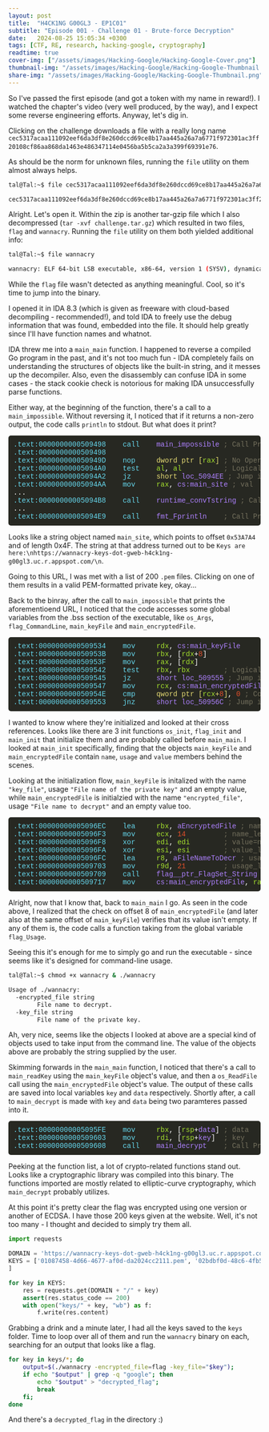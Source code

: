 ```yaml
---
layout: post
title:  "H4CK1NG G00GL3 - EP1C01"
subtitle: "Episode 001 - Challenge 01 - Brute-force Decryption"
date:   2024-08-25 15:05:34 +0300
tags: [CTF, RE, research, hacking-google, cryptography]
readtime: true
cover-img: ["/assets/images/Hacking-Google/Hacking-Google-Cover.png"]
thumbnail-img: "/assets/images/Hacking-Google/Hacking-Google-Thumbnail.png"
share-img: "/assets/images/Hacking-Google/Hacking-Google-Thumbnail.png"
---
```


So I've passed the first episode (and got a token with my name in reward!). I watched the chapter's video (very well produced, by the way), and I expect some reverse engineering efforts. Anyway, let's dig in.

Clicking on the challenge downloads a file with a really long name `cec5317acaa111092eef6da3df8e260dccd69ce8b17aa445a26a7a6771f972301ac3ff20108cf86aa868da1463e486347114e0456ba5b5ca2a3a399f69391e76`.

As should be the norm for unknown files, running the `file` utility on them almost always helps.

```bash
tal@Tal:~$ file cec5317acaa111092eef6da3df8e260dccd69ce8b17aa445a26a7a6771f972301ac3ff20108cf86aa868da1463e486347114e0456ba5b5ca2a3a399f69391e76

cec5317acaa111092eef6da3df8e260dccd69ce8b17aa445a26a7a6771f972301ac3ff20108cf86aa868da1463e486347114e0456ba5b5ca2a3a399f69391e76: Zip archive data, at least v2.0 to extract, compression method=store
```

Alright. Let's open it. Within the zip is another tar-gzip file which I also decompressed (`tar -xvf challenge.tar.gz`) which resulted in two files, `flag` and `wannacry`. Running the `file` utility on them both yielded additional info:

```bash
tal@Tal:~$ file wannacry

wannacry: ELF 64-bit LSB executable, x86-64, version 1 (SYSV), dynamically linked, interpreter /lib64/ld-linux-x86-64.so.2, Go BuildID=IGPSbKhPf45BQqlR84-9/XWC3eVS4fozNp9uK4nDp/_Styn3U-Z8S6ExnY6QOR/RTzNS5QnFmUHeSBeyHIu, with debug_info, not stripped
```

While the `flag` file wasn't detected as anything meaningful. Cool, so it's time to jump into the binary.

I opened it in IDA 8.3 (which is given as freeware with cloud-based decompiling - recommended!), and told IDA to freely use the debug information that was found, embedded into the file. It should help greatly since I'll have function names and whatnot.

IDA threw me into a `main_main` function. I happened to reverse a compiled Go program in the past, and it's not too much fun - IDA completely fails on understanding the structures of objects like the built-in string, and it messes up the decompiler. Also, even the disassembly can confuse IDA in some cases - the stack cookie check is notorious for making IDA unsuccessfully parse functions.

Either way, at the beginning of the function, there's a call to a `main_impossible`. Without reversing it, I noticed that if it returns a non-zero output, the code calls `println` to stdout. But what does it print? 

<pre style="background-color: #272822; color: #ffffff; padding: 10px; font-family: 'Courier New', monospace; border-radius: 5px;">
<span style="color: #66d9ef;">.text:0000000000509498</span>    <span style="color: #66d9ef;">call</span>    <span style="color: #ae81ff;">main_impossible</span> <span style="color: #75715e;">; Call Procedure</span>
<span style="color: #66d9ef;">.text:0000000000509498</span>    
<span style="color: #66d9ef;">.text:000000000050949D</span>    <span style="color: #66d9ef;">nop</span>     <span style="color: #e6db74;">dword ptr [<span style="color: #a6e22e;">rax</span>]</span> <span style="color: #75715e;">; No Operation</span>
<span style="color: #66d9ef;">.text:00000000005094A0</span>    <span style="color: #66d9ef;">test</span>    <span style="color: #a6e22e;">al</span>, <span style="color: #a6e22e;">al</span>          <span style="color: #75715e;">; Logical Compare</span>
<span style="color: #66d9ef;">.text:00000000005094A2</span>    <span style="color: #66d9ef;">jz</span>      <span style="color: #e6db74;">short</span> <span style="color: #ae81ff;">loc_5094EE</span> <span style="color: #75715e;">; Jump if Zero (ZF=1)</span>
<span style="color: #66d9ef;">.text:00000000005094AA</span>    <span style="color: #66d9ef;">mov</span>     <span style="color: #a6e22e;">rax</span>, <span style="color: #ae81ff;">cs:main_site</span> <span style="color: #75715e;">; val</span>
...
<span style="color: #66d9ef;">.text:00000000005094B8</span>    <span style="color: #66d9ef;">call</span>    <span style="color: #ae81ff;">runtime_convTstring</span> <span style="color: #75715e;">; Call Procedure</span>
...
<span style="color: #66d9ef;">.text:00000000005094E9</span>    <span style="color: #66d9ef;">call</span>    <span style="color: #ae81ff;">fmt_Fprintln</span>    <span style="color: #75715e;">; Call Procedure</span>
</pre>


Looks like a string object named `main_site`, which points to offset `0x53A7A4` and of length 0x4F. The string at that address turned out to be `Keys are here:\nhttps://wannacry-keys-dot-gweb-h4ck1ng-g00gl3.uc.r.appspot.com/\n`.

Going to this URL, I was met with a list of 200 `.pem` files. Clicking on one of them results in a valid PEM-formatted private key, okay...

Back to the binray, after the call to `main_impossible` that prints the aforementioend URL, I noticed that the code accesses some global variables from the .bss section of the executable, like `os_Args`, `flag_CommandLine`, `main_keyFile` and `main_encryptedFile`. 

<pre style="background-color: #272822; color: #ffffff; padding: 10px; font-family: 'Courier New', monospace; border-radius: 5px;">
<span style="color: #66d9ef;">.text:0000000000509534</span>    <span style="color: #66d9ef;">mov</span>     <span style="color: #a6e22e;">rdx</span>, <span style="color: #ae81ff;">cs:main_keyFile</span>
<span style="color: #66d9ef;">.text:000000000050953B</span>    <span style="color: #66d9ef;">mov</span>     <span style="color: #a6e22e;">rbx</span>, [<span style="color: #a6e22e;">rdx</span>+<span style="color: #e34f2b;">8</span>]
<span style="color: #66d9ef;">.text:000000000050953F</span>    <span style="color: #66d9ef;">mov</span>     <span style="color: #a6e22e;">rax</span>, [<span style="color: #a6e22e;">rdx</span>]
<span style="color: #66d9ef;">.text:0000000000509542</span>    <span style="color: #66d9ef;">test</span>    <span style="color: #a6e22e;">rbx</span>, <span style="color: #a6e22e;">rbx</span>        <span style="color: #75715e;">; Logical Compare</span>
<span style="color: #66d9ef;">.text:0000000000509545</span>    <span style="color: #66d9ef;">jz</span>      <span style="color: #ae81ff;">short loc_509555</span> <span style="color: #75715e;">; Jump if Zero (ZF=1)</span>
<span style="color: #66d9ef;">.text:0000000000509547</span>    <span style="color: #66d9ef;">mov</span>     <span style="color: #a6e22e;">rcx</span>, <span style="color: #ae81ff;">cs:main_encryptedFile</span>
<span style="color: #66d9ef;">.text:000000000050954E</span>    <span style="color: #66d9ef;">cmp</span>     <span style="color: #e6db74;">qword ptr [<span style="color: #a6e22e;">rcx</span>+<span style="color: #e34f2b;">8</span>]</span>, <span style="color: #e34f2b;">0</span> <span style="color: #75715e;">; Compare Two Operands</span>
<span style="color: #66d9ef;">.text:0000000000509553</span>    <span style="color: #66d9ef;">jnz</span>     <span style="color: #ae81ff;">short loc_50956C</span> <span style="color: #75715e;">; Jump if Not Zero (ZF=0)</span>
</pre>


I wanted to know where they're initialized and looked at their cross references. Looks like there are 3 init functions `os_init`, `flag_init` and `main_init` that initialize them and are probably called before `main_main`.
I looked at `main_init` specifically, finding that the objects `main_keyFile` and `main_encryptedFile` contain `name`, `usage` and `value` members behind the scenes. 

Looking at the initialization flow, `main_keyFile` is initalized with the name `"key_file"`, usage `"File name of the private key"` and an empty value, while `main_encryptedFile` is initialzied with the name `"encrypted_file"`, usage `"File name to decrypt"` and an empty value too.

<pre style="background-color: #272822; color: #ffffff; padding: 10px; font-family: 'Courier New', monospace; border-radius: 5px;">
<span style="color: #66d9ef;">.text:00000000005096EC</span>    <span style="color: #66d9ef;">lea</span>     <span style="color: #a6e22e;">rbx</span>, <span style="color: #ae81ff;">aEncryptedFile</span> <span style="color: #75715e;">; name="encrypted_file"</span>
<span style="color: #66d9ef;">.text:00000000005096F3</span>    <span style="color: #66d9ef;">mov</span>     <span style="color: #a6e22e;">ecx</span>, <span style="color: #e34f2b;">14</span>         <span style="color: #75715e;">; name_length=14</span>
<span style="color: #66d9ef;">.text:00000000005096F8</span>    <span style="color: #66d9ef;">xor</span>     <span style="color: #a6e22e;">edi</span>, <span style="color: #a6e22e;">edi</span>        <span style="color: #75715e;">; value=null</span>
<span style="color: #66d9ef;">.text:00000000005096FA</span>    <span style="color: #66d9ef;">xor</span>     <span style="color: #a6e22e;">esi</span>, <span style="color: #a6e22e;">esi</span>        <span style="color: #75715e;">; value_length=0</span>
<span style="color: #66d9ef;">.text:00000000005096FC</span>    <span style="color: #66d9ef;">lea</span>     <span style="color: #a6e22e;">r8</span>, <span style="color: #ae81ff;">aFileNameToDecr</span> <span style="color: #75715e;">; usage="File name to decrypt."</span>
<span style="color: #66d9ef;">.text:0000000000509703</span>    <span style="color: #66d9ef;">mov</span>     <span style="color: #a6e22e;">r9d</span>, <span style="color: #e34f2b;">21</span>         <span style="color: #75715e;">; usage_length=21</span>
<span style="color: #66d9ef;">.text:0000000000509709</span>    <span style="color: #66d9ef;">call</span>    <span style="color: #ae81ff;">flag__ptr_FlagSet_String</span> <span style="color: #75715e;">; creates object, return in eax </span>
<span style="color: #66d9ef;">.text:0000000000509717</span>    <span style="color: #66d9ef;">mov</span>     <span style="color: #ae81ff;">cs:main_encryptedFile</span>, <span style="color: #a6e22e;">rax</span>
</pre>


Alright, now that I know that, back to `main_main` I go. As seen in the code above, I realized that the check on offset 8 of `main_encryptedFile` (and later also at the same offset of `main_keyFile`) verifies that its  value isn't empty. If any of them is, the code calls a function taking from the global variable `flag_Usage`. 

Seeing this it's enough for me to simply go and run the executable - since seems like it's designed for command-line usage.

```bash
tal@Tal:~$ chmod +x wannacry & ./wannacry

Usage of ./wannacry:
  -encrypted_file string
        File name to decrypt.
  -key_file string
        File name of the private key.
```

Ah, very nice, seems like the objects I looked at above are a special kind of objects used to take input from the command line. The value of the objects above are probably the string supplied by the user.

Skimming forwards in the `main_main` function, I noticed that there's a call to `main_readKey` using the `main_keyFile` object's value, and then a `os_ReadFile` call using the `main_encryptedFile` object's value. The output of these calls are saved into local variables `key` and `data` respectively. Shortly after, a call to `main_decrypt` is made with `key` and `data` being two paramteres passed into it.

<pre style="background-color: #272822; color: #ffffff; padding: 10px; font-family: 'Courier New', monospace; border-radius: 5px;">
<span style="color: #66d9ef;">.text:00000000005095FE</span>    <span style="color: #66d9ef;">mov</span>     <span style="color: #a6e22e;">rbx</span>, [<span style="color: #a6e22e;">rsp</span>+<span style="color: #ae81ff;">data</span>] <span style="color: #75715e;">; data</span>                        
<span style="color: #66d9ef;">.text:0000000000509603</span>    <span style="color: #66d9ef;">mov</span>     <span style="color: #a6e22e;">rdi</span>, [<span style="color: #a6e22e;">rsp</span>+<span style="color: #ae81ff;">key</span>]  <span style="color: #75715e;">; key</span>
<span style="color: #66d9ef;">.text:0000000000509608</span>    <span style="color: #66d9ef;">call</span>    <span style="color: #ae81ff;">main_decrypt</span>    <span style="color: #75715e;">; Call Procedure</span>
</pre>


Peeking at the function list, a lot of crypto-related functions stand out. Looks like a cryptographic library was compiled into this binary. The functions imported are mostly related to elliptic-curve cryptography, which `main_decrypt` probably utilizes.

At this point it's pretty clear the flag was encrypted using one version or another of ECDSA. I have those 200 keys given at the website. Well, it's not too many - I thought and decided to simply try them all.

```py
import requests

DOMAIN = 'https://wannacry-keys-dot-gweb-h4ck1ng-g00gl3.uc.r.appspot.com'
KEYS = ['01087458-4d66-4677-af0d-da2024cc2111.pem', '02bdbf0d-48c6-4fb5-b5d2-71be3f4f071f.pem', # ...
]

for key in KEYS:
    res = requests.get(DOMAIN + "/" + key)
    assert(res.status_code == 200)
    with open("keys/" + key, "wb") as f:
        f.write(res.content)
```

Grabbing a drink and a minute later, I had all the keys saved to the `keys` folder. Time to loop over all of them and run the `wannacry` binary on each, searching for an output that looks like a flag.

```bash
for key in keys/*; do 
	output=$(./wannacry -encrypted_file=flag -key_file="$key"); 
	if echo "$output" | grep -q "google"; then 
		echo "$output" > "decrypted_flag"; 
		break
	fi; 
done
```

And there's a `decrypted_flag` in the directory :)